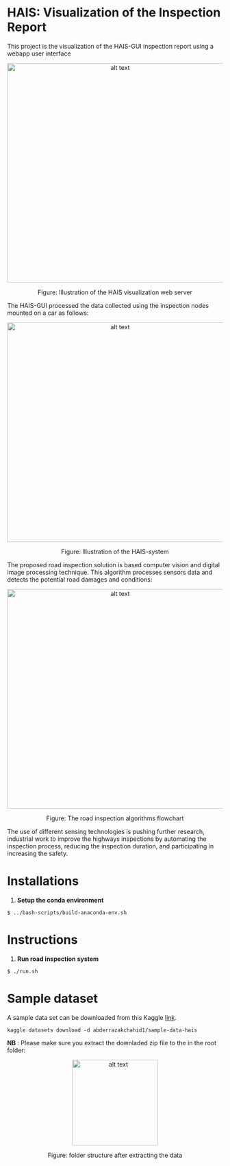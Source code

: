 #  HAIS: Visualization of the Inspection Report 

This project is the visualization of the HAIS-GUI inspection report using a webapp user interface
<p align="center">
<img  src="files/hais-webapp.png" alt="alt text" width="512" >
 </p>
<p align="center">
Figure: Illustration of the HAIS visualization web server
</p>

The HAIS-GUI processed the data collected using the inspection nodes mounted on a car as follows: 

<p align="center">
<img  src="files/hais-system.png" alt="alt text" width="512" >
 </p>
<p align="center">
Figure: Illustration of the HAIS-system
</p>


The proposed road inspection solution is based computer vision and digital image processing technique. This algorithm   processes sensors data  and detects the potential road damages and conditions:
<p align="center">
<img  src="files/HAIS-Algorithm-Flowchart.jpg" alt="alt text" width="512" >
</p>
<p align="center">
Figure: The road inspection algorithms flowchart
</p>

The use of different sensing technologies is pushing further research, industrial work to improve  the highways inspections by automating the inspection process, reducing the inspection duration, and participating in increasing the safety. 

# Installations
1. **Setup the conda environment**
```
$ ../bash-scripts/build-anaconda-env.sh
```

# Instructions
1. **Run road inspection system**
```
$ ./run.sh
```



#  Sample dataset 

 A sample data set can be downloaded from this Kaggle [link](https://www.kaggle.com/datasets/abderrazakchahid1/sample-data-hais).

```
kaggle datasets download -d abderrazakchahid1/sample-data-hais
```

**NB** : Please make sure you extract the downladed zip file to the in the root folder:
<p align="center">
<img  src="files/data-sample.png" alt="alt text" width="200" >
 </p>
<p align="center">
Figure: folder structure after extracting the data
</p>